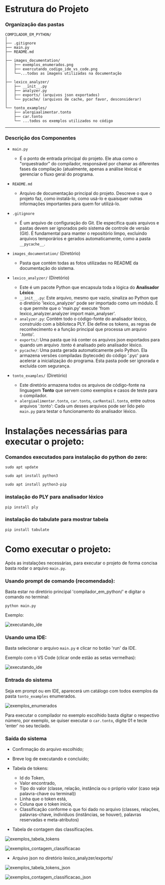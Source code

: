 # **Estrutura do Projeto**

### Organização das pastas

```
COMPILADOR_EM_PYTHON/
│
├── .gitignore
├── main.py
├── README.md
│
├── images_documentation/
│   ├── exemplos_enumerados.png
│   ├── exercutando_codigo_ide_vs_code.png
│   └──...todas as imagens utilizadas na documentação
│
├── lexico_analyzer/
│   ├── __init__.py
│   ├── analyzer.py
│   ├── exports/ (arquivos json exportados)
│   └── pycache/ (arquivos de cache, por favor, desconsiderar)
│
└── tonto_examples/
    ├── alergiaalimentar.tonto
    ├── car.tonto
    └── ...todos os exemplos utilizados no código

```

-----

### **Descrição dos Componentes**

  * `main.py`

      * É o ponto de entrada principal do projeto. Ele atua como o "orquestrador" do compilador, responsável por chamar as diferentes fases da compilação (atualmente, apenas a análise léxica) e gerenciar o fluxo geral do programa.

  * `README.md`

      * Arquivo de documentação principal do projeto. Descreve o que o projeto faz, como instalá-lo, como usá-lo e quaisquer outras informações importantes para quem for utilizá-lo.

  * `.gitignore`

      * É um arquivo de configuração do Git. Ele especifica quais arquivos e pastas devem ser ignorados pelo sistema de controle de versão (Git). É fundamental para manter o repositório limpo, excluindo arquivos temporários e gerados automaticamente, como a pasta `__pycache__`.

  * `images_documentation/` (Diretório)

      * Pasta que contém todas as fotos utilizadas no README da documentação do sistema.
      
  * `lexico_analyzer/` (Diretório)

      * Este é um pacote Python que encapsula toda a lógica do **Analisador Léxico**.
      * `__init__.py`: Este arquivo, mesmo que vazio, sinaliza ao Python que o diretório 'lexico_analyzer' pode ser importado como um módulo. É o que permite que o 'main.py' execute 'from lexico_analyzer.analyzer import main_analyser'.
      * `analyzer.py`: Contém todo o código-fonte do analisador léxico, construído com a biblioteca PLY. Ele define os tokens, as regras de reconhecimento e a função principal que processa um arquivo '.tonto'.
      * `exports/`: Uma pasta que irá conter os arquivos json exportados para quando um arquivo .tonto é analisado pelo analisador léxico.
      * `pycache/`: Uma pasta gerada automaticamente pelo Python. Ela armazena versões compiladas (bytecode) do código '.pyc' para acelerar a inicialização do programa. Esta pasta pode ser ignorada e excluída com segurança.

  * `tonto_examples/` (Diretório)

      * Este diretório armazena todos os arquivos de código-fonte na linguagem **Tonto** que servem como exemplos e casos de teste para o compilador.
      * `alergiaalimentar.tonto`, `car.tonto`, `carRentail.tonto`, entre outros arquivos '.tonto': Cada um desses arquivos pode ser lido pelo `main.py` para testar o funcionamento do analisador léxico.

# **Instalações necessárias para executar o projeto**:

### Comandos executados para instalação do python do zero:

```
sudo apt update

sudo apt install python3

sudo apt install python3-pip
```


### instalação do PLY para analisador léxico

```
pip install ply
```

### instalação do tabulate para mostrar tabela

```
pip install tabulate
```


# **Como executar o projeto**:

Após as instalações necessárias, para executar o projeto de forma concisa basta rodar o arquivo `main.py`.

### Usando prompt de comando **(recomendado)**: 

Basta estar no diretório principal 'compilador_em_python/' e digitar o comando no terminal:

```
python main.py
```

Exemplo:

![executando_ide](./images_documentation/exercutando_codigo_prompt_comando.png)

### Usando uma IDE:

Basta selecionar o arquivo `main.py` e clicar no botão 'run' da IDE.

Exemplo com o VS Code (clicar onde estão as setas vermelhas):

![executando_ide](./images_documentation/exercutando_codigo_ide_vs_code.png)

### Entrada do sistema 

Seja em prompt ou em IDE, aparecerá um catálogo com todos exemplos da pasta `tonto_examples` enumerados.

![exemplos_enumerados](./images_documentation/exemplos_enumerados.png)

Para executar o compilador no exemplo escolhido basta digitar o respectivo número, por exemplo, se quiser executar o `car.tonto`, digite 01 e tecle 'enter' no seu teclado.

### Saída do sistema 

- Confirmação do arquivo escolhido;
- Breve log de executando e concluído;
- Tabela de tokens:

    - Id do Token,
    - Valor encontrado,
    - Tipo do valor (classe, relação, instância ou o próprio valor (caso seja palavra-chave ou terminal))
    - Linha que o token está,
    - Coluna que o token inicia,
    - Classificação conforme o que foi dado no arquivo (classes, relações, palavras-chave, indivíduos (instâncias, se houver), 
palavras reservadas e meta-atributos)

- Tabela de contagem das classificações.

![exemplos_tabela_tokens](./images_documentation/saida_tabela_tokens.png)

![exemplos_contagem_classificacao](./images_documentation/tabela_contagem_classificacao.png)

- Arquivo json no diretório lexico_analyzer/exports/


![exemplos_tabela_tokens_json](./images_documentation/json_tabela_tokens.png)

![exemplos_contagem_classificacao_json](./images_documentation/json_parte_das_contagens.png)